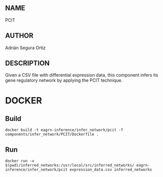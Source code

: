 ## NAME

PCIT

## AUTHOR

Adrián Segura Ortiz

## DESCRIPTION

Given a CSV file with differential expression data, this component infers its gene regulatory network by applying the PCIT technique.

# DOCKER

## Build

```
docker build -t eagrn-inference/infer_network/pcit -f components/infer_network/PCIT/Dockerfile .
```

## Run

```
docker run -v $(pwd)/inferred_networks:/usr/local/src/inferred_networks/ eagrn-inference/infer_network/pcit expression_data.csv inferred_networks
```
